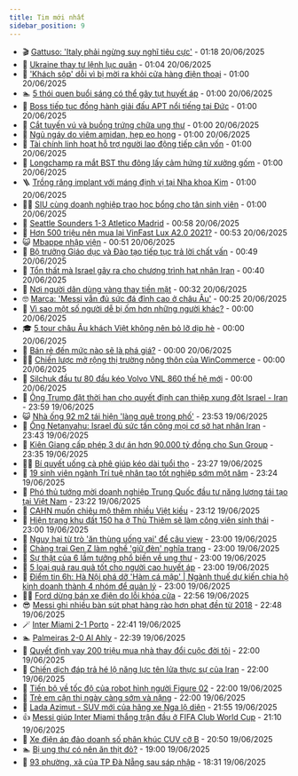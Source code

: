 ```yaml
---
title: Tim mới nhất
sidebar_position: 9
---
```


<!-- vnexpress-tin-moi-nhat:START -->
- 🎬 [Gattuso: &#39;Italy phải ngừng suy nghĩ tiêu cực&#39;](https://vnexpress.net/gattuso-italy-phai-ngung-suy-nghi-tieu-cuc-4903948.html) - 01:18 20/06/2025
- 🐎 [Ukraine thay tư lệnh lục quân](https://vnexpress.net/ukraine-thay-tu-lenh-luc-quan-4903929.html) - 01:04 20/06/2025
- 🦍 [&#39;Khách sộp&#39; dỗi vì bị mời ra khỏi cửa hàng điện thoại](https://vnexpress.net/thu-gian-video-hai-chuyen-la-khach-sop-doi-vi-bi-moi-ra-khoi-cua-hang-dien-thoai-4903803.html) - 01:00 20/06/2025
- 🏊 [5 thói quen buổi sáng có thể gây tụt huyết áp](https://vnexpress.net/5-thoi-quen-buoi-sang-co-the-gay-tut-huyet-ap-4903885.html) - 01:00 20/06/2025
- 🎊 [Boss tiếp tục đồng hành giải đấu APT nổi tiếng tại Đức](https://vnexpress.net/boss-tiep-tuc-dong-hanh-giai-dau-apt-noi-tieng-tai-duc-4903874.html) - 01:00 20/06/2025
- 🎃 [Cắt tuyến vú và buồng trứng chữa ung thư](https://vnexpress.net/cat-tuyen-vu-va-buong-trung-chua-ung-thu-4903864.html) - 01:00 20/06/2025
- 🧰 [Ngủ ngáy do viêm amidan, hẹp eo họng](https://vnexpress.net/ngu-ngay-do-viem-amidan-hep-eo-hong-4903858.html) - 01:00 20/06/2025
- 🔭 [Tài chính linh hoạt hỗ trợ người lao động tiếp cận vốn](https://vnexpress.net/tai-chinh-linh-hoat-ho-tro-nguoi-lao-dong-tiep-can-von-4903811.html) - 01:00 20/06/2025
- 🫶 [Longchamp ra mắt BST thu đông lấy cảm hứng từ xưởng gốm](https://vnexpress.net/longchamp-ra-mat-bst-thu-dong-lay-cam-hung-tu-xuong-gom-4903750.html) - 01:00 20/06/2025
- 🪜 [Trồng răng implant với máng định vị tại Nha khoa Kim](https://vnexpress.net/trong-rang-implant-voi-mang-dinh-vi-tai-nha-khoa-kim-4903135.html) - 01:00 20/06/2025
- 👨‍🏫 [SIU cùng doanh nghiệp trao học bổng cho tân sinh viên](https://vnexpress.net/siu-cung-doanh-nghiep-trao-hoc-bong-cho-tan-sinh-vien-4902912.html) - 01:00 20/06/2025
- 🎊 [Seattle Sounders 1-3 Atletico Madrid](https://vnexpress.net/seattle-sounders-1-3-atletico-madrid-4903954.html) - 00:58 20/06/2025
- 🎊 [Hơn 500 triệu nên mua lại VinFast Lux A2.0 2021?](https://vnexpress.net/hon-500-trieu-nen-mua-lai-vinfast-lux-a2-0-2021-4903949.html) - 00:53 20/06/2025
- 😺 [Mbappe nhập viện](https://vnexpress.net/mbappe-nhap-vien-4903933.html) - 00:51 20/06/2025
- 🐘 [Bộ trưởng Giáo dục và Đào tạo tiếp tục trả lời chất vấn](https://vnexpress.net/bo-truong-giao-duc-va-dao-tao-tiep-tuc-tra-loi-chat-van-4903893.html) - 00:49 20/06/2025
- 🌁 [Tổn thất mà Israel gây ra cho chương trình hạt nhân Iran](https://vnexpress.net/ton-that-ma-israel-gay-ra-cho-chuong-trinh-hat-nhan-iran-4899688.html) - 00:40 20/06/2025
- 🐲 [Nơi người dân dùng vàng thay tiền mặt](https://vnexpress.net/noi-nguoi-dan-dung-vang-thay-tien-mat-4903916.html) - 00:32 20/06/2025
- 🤓 [Marca: &#39;Messi vẫn đủ sức đá đỉnh cao ở châu Âu&#39;](https://vnexpress.net/marca-messi-van-du-suc-da-dinh-cao-o-chau-au-4903931.html) - 00:25 20/06/2025
- 💪 [Vì sao một số người dễ bị ốm hơn những người khác?](https://vnexpress.net/vi-sao-mot-so-nguoi-de-bi-om-hon-nhung-nguoi-khac-4903792.html) - 00:00 20/06/2025
- 🎓 [5 tour châu Âu khách Việt không nên bỏ lỡ dịp hè](https://vnexpress.net/5-tour-chau-au-khach-viet-khong-nen-bo-lo-dip-he-4903541.html) - 00:00 20/06/2025
- 🫣 [Bán rẻ đến mức nào sẽ là phá giá?](https://vnexpress.net/ban-re-den-muc-nao-se-la-pha-gia-4903183.html) - 00:00 20/06/2025
- 🧑‍💻 [Chiến lược mở rộng thị trường nông thôn của WinCommerce](https://vnexpress.net/chien-luoc-mo-rong-thi-truong-nong-thon-cua-wincommerce-4903896.html) - 00:00 20/06/2025
- 🐲 [Silchuk đầu tư 80 đầu kéo Volvo VNL 860 thế hệ mới](https://vnexpress.net/silchuk-dau-tu-80-dau-keo-volvo-vnl-860-the-he-moi-4899763.html) - 00:00 20/06/2025
- 🌝 [Ông Trump đặt thời hạn cho quyết định can thiệp xung đột Israel - Iran](https://vnexpress.net/ong-trump-dat-thoi-han-cho-quyet-dinh-can-thiep-xung-dot-israel-iran-4903923.html) - 23:59 19/06/2025
- 😺 [Nhà ống 92 m2 tái hiện &#39;làng quê trong phố&#39;](https://vnexpress.net/nha-ong-92-m2-tai-hien-lang-que-trong-pho-4903857.html) - 23:53 19/06/2025
- 🐎 [Ông Netanyahu: Israel đủ sức tấn công mọi cơ sở hạt nhân Iran](https://vnexpress.net/ong-netanyahu-israel-du-suc-tan-cong-moi-co-so-hat-nhan-iran-4903922.html) - 23:43 19/06/2025
- 🎡 [Kiên Giang cấp phép 3 dự án hơn 90.000 tỷ đồng cho Sun Group](https://vnexpress.net/kien-giang-cap-phep-3-du-an-hon-90-000-ty-dong-cho-sun-group-4903886.html) - 23:35 19/06/2025
- 👨‍🏫 [Bí quyết uống cà phê giúp kéo dài tuổi thọ](https://vnexpress.net/bi-quyet-uong-ca-phe-giup-keo-dai-tuoi-tho-4903631.html) - 23:27 19/06/2025
- 🦆 [19 sinh viên ngành Trí tuệ nhân tạo tốt nghiệp sớm một năm](https://vnexpress.net/19-sinh-vien-nganh-tri-tue-nhan-tao-tot-nghiep-som-mot-nam-4903649.html) - 23:24 19/06/2025
- 🚦 [Phó thủ tướng mời doanh nghiệp Trung Quốc đầu tư năng lượng tái tạo tại Việt Nam](https://vnexpress.net/pho-thu-tuong-moi-doanh-nghiep-trung-quoc-dau-tu-nang-luong-tai-tao-tai-viet-nam-4903903.html) - 23:22 19/06/2025
- 💫 [CAHN muốn chiêu mộ thêm nhiều Việt kiều](https://vnexpress.net/cahn-muon-chieu-mo-them-nhieu-viet-kieu-4903915.html) - 23:12 19/06/2025
- 🎉 [Hiện trạng khu đất 150 ha ở Thủ Thiêm sẽ làm công viên sinh thái](https://vnexpress.net/hien-trang-khu-dat-150-ha-o-thu-thiem-se-lam-cong-vien-sinh-thai-4903798.html) - 23:00 19/06/2025
- 🌋 [Nguy hại từ trò &#39;ăn thùng uống vại&#39; để câu view](https://vnexpress.net/nguy-hai-tu-tro-an-thung-uong-vai-de-cau-view-4903761.html) - 23:00 19/06/2025
- 🤖 [Chàng trai Gen Z làm nghề &#39;giữ đèn&#39; nghĩa trang](https://vnexpress.net/chang-trai-gen-z-lam-nghe-giu-den-nghia-trang-4903246.html) - 23:00 19/06/2025
- 🦏 [Sự thật của 6 lầm tưởng phổ biến về ung thư](https://vnexpress.net/su-that-cua-6-lam-tuong-pho-bien-ve-ung-thu-4899994.html) - 23:00 19/06/2025
- 🦩 [5 loại quả rau quả tốt cho người cao huyết áp](https://vnexpress.net/5-loai-qua-rau-qua-tot-cho-nguoi-cao-huyet-ap-4903760.html) - 23:00 19/06/2025
- 👺 [Điểm tin 6h: Hà Nội phá dỡ &#39;Hàm cá mập&#39; | Ngành thuế dự kiến chia hộ kinh doanh thành 4 nhóm để quản lý](https://vnexpress.net/diem-tin-6h-ha-noi-pha-do-ham-ca-map-nganh-thue-du-kien-chia-ho-kinh-doanh-thanh-4-nhom-de-quan-ly-4903928.html) - 23:00 19/06/2025
- 🧑‍🏫 [Ford dừng bán xe điện do lỗi khóa cửa](https://vnexpress.net/ford-dung-ban-xe-dien-do-loi-khoa-cua-4903577.html) - 22:56 19/06/2025
- 😎 [Messi ghi nhiều bàn sút phạt hàng rào hơn phạt đền từ 2018](https://vnexpress.net/messi-ghi-nhieu-ban-sut-phat-hang-rao-hon-phat-den-tu-2018-4903919.html) - 22:48 19/06/2025
- 🪄 [Inter Miami 2-1 Porto](https://vnexpress.net/inter-miami-2-1-porto-4903921.html) - 22:41 19/06/2025
- 🏊 [Palmeiras 2-0 Al Ahly](https://vnexpress.net/palmeiras-2-0-al-ahly-4903920.html) - 22:39 19/06/2025
- 💃 [Quyết định vay 200 triệu mua nhà thay đổi cuộc đời tôi](https://vnexpress.net/vay-ngan-hang-mua-nha-quyet-dinh-vay-200-trieu-mua-nha-500-trieu-thay-doi-cuoc-doi-toi-4903859.html) - 22:00 19/06/2025
- 🦆 [Chiến dịch đáp trả hé lộ năng lực tên lửa thực sự của Iran](https://vnexpress.net/chien-dich-dap-tra-he-lo-nang-luc-ten-lua-thuc-su-cua-iran-4903498.html) - 22:00 19/06/2025
- 🎊 [Tiến bộ về tốc độ của robot hình người Figure 02](https://vnexpress.net/tien-bo-ve-toc-do-cua-robot-hinh-nguoi-figure-02-4903412.html) - 22:00 19/06/2025
- 👺 [Trẻ em cận thị ngày càng sớm và nặng](https://vnexpress.net/tre-em-can-thi-ngay-cang-som-va-nang-4899469.html) - 22:00 19/06/2025
- 🎡 [Lada Azimut - SUV mới của hãng xe Nga lộ diện](https://vnexpress.net/lada-azimut-suv-moi-cua-hang-xe-nga-lo-dien-4903555.html) - 21:55 19/06/2025
- 👍 [Messi giúp Inter Miami thắng trận đầu ở FIFA Club World Cup](https://vnexpress.net/messi-giup-inter-miami-thang-tran-dau-o-fifa-club-world-cup-4903918.html) - 21:10 19/06/2025
- 🐎 [Xe điện áp đảo doanh số phân khúc CUV cỡ B](https://vnexpress.net/xe-dien-ap-dao-doanh-so-phan-khuc-cuv-co-b-4903703.html) - 20:50 19/06/2025
- 🏊 [Bị ung thư có nên ăn thịt đỏ?](https://vnexpress.net/bi-ung-thu-co-nen-an-thit-do-4903779.html) - 19:00 19/06/2025
- 🦩 [93 phường, xã của TP Đà Nẵng sau sáp nhập](https://vnexpress.net/93-phuong-xa-cua-tp-da-nang-sau-sap-nhap-4903776.html) - 18:31 19/06/2025<!-- vnexpress-tin-moi-nhat:END -->
